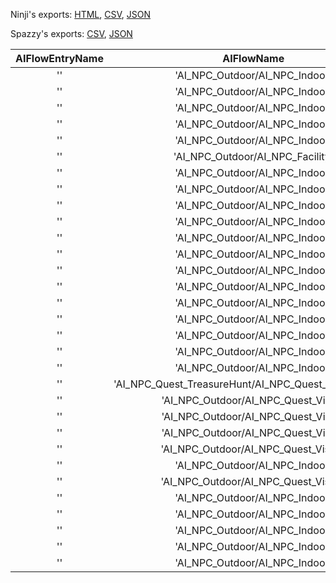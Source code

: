 Ninji's exports: [HTML](https://wuffs.org/acnh/bcsv_150/html/NpcCastLabelData.html), [CSV](https://wuffs.org/acnh/bcsv_150/csv/NpcCastLabelData.csv), [JSON](https://wuffs.org/acnh/bcsv_150/json/NpcCastLabelData.json)

Spazzy's exports: [CSV](https://github.com/McSpazzy/acnh-csv/blob/master/NpcCastLabelData.csv), [JSON](https://github.com/McSpazzy/acnh-json/blob/master/NpcCastLabelData.json)

| AIFlowEntryName | AIFlowName | AppearStage | CastType |
|:--:|:--:|:--:|:--:|
| '' | 'AI_NPC_Outdoor/AI_NPC_Indoor' | 0 | 0 | 
| '' | 'AI_NPC_Outdoor/AI_NPC_Indoor' | 0 | 0 | 
| '' | 'AI_NPC_Outdoor/AI_NPC_Indoor' | 0 | 0 | 
| '' | 'AI_NPC_Outdoor/AI_NPC_Indoor' | 0 | 0 | 
| '' | 'AI_NPC_Outdoor/AI_NPC_Indoor' | 2 | 0 | 
| '' | 'AI_NPC_Outdoor/AI_NPC_Facility' | 0 | 0 | 
| '' | 'AI_NPC_Outdoor/AI_NPC_Indoor' | 3 | 0 | 
| '' | 'AI_NPC_Outdoor/AI_NPC_Indoor' | 2 | 0 | 
| '' | 'AI_NPC_Outdoor/AI_NPC_Indoor' | 0 | 0 | 
| '' | 'AI_NPC_Outdoor/AI_NPC_Indoor' | 0 | 0 | 
| '' | 'AI_NPC_Outdoor/AI_NPC_Indoor' | 2 | 0 | 
| '' | 'AI_NPC_Outdoor/AI_NPC_Indoor' | 4 | 0 | 
| '' | 'AI_NPC_Outdoor/AI_NPC_Indoor' | 2 | 0 | 
| '' | 'AI_NPC_Outdoor/AI_NPC_Indoor' | 4 | 0 | 
| '' | 'AI_NPC_Outdoor/AI_NPC_Indoor' | 0 | 0 | 
| '' | 'AI_NPC_Outdoor/AI_NPC_Indoor' | 3 | 0 | 
| '' | 'AI_NPC_Outdoor/AI_NPC_Indoor' | 2 | 0 | 
| '' | 'AI_NPC_Outdoor/AI_NPC_Indoor' | 3 | 0 | 
| '' | 'AI_NPC_Outdoor/AI_NPC_Indoor' | 2 | 2 | 
| '' | 'AI_NPC_Quest_TreasureHunt/AI_NPC_Quest_TreasureHunt' | 4 | 1 | 
| '' | 'AI_NPC_Outdoor/AI_NPC_Quest_VisitP' | 0 | 1 | 
| '' | 'AI_NPC_Outdoor/AI_NPC_Quest_VisitP' | 0 | 1 | 
| '' | 'AI_NPC_Outdoor/AI_NPC_Quest_VisitP' | 0 | 1 | 
| '' | 'AI_NPC_Outdoor/AI_NPC_Quest_VisitN' | 2 | 1 | 
| '' | 'AI_NPC_Outdoor/AI_NPC_Indoor' | 0 | 1 | 
| '' | 'AI_NPC_Outdoor/AI_NPC_Quest_VisitN' | 2 | 1 | 
| '' | 'AI_NPC_Outdoor/AI_NPC_Indoor' | 2 | 1 | 
| '' | 'AI_NPC_Outdoor/AI_NPC_Indoor' | 4 | 1 | 
| '' | 'AI_NPC_Outdoor/AI_NPC_Indoor' | 4 | 0 | 
| '' | 'AI_NPC_Outdoor/AI_NPC_Indoor' | 0 | 0 | 
| '' | 'AI_NPC_Outdoor/AI_NPC_Indoor' | 0 | 0 | 
